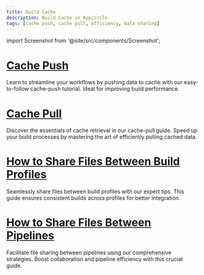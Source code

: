 ```yaml
---
title: Build Cache
description: Build Cache in Appcircle
tags: [cache push, cache pull, efficiency, data sharing]
---
```


import Screenshot from '@site/src/components/Screenshot';

# [Cache Push](/workflows/common-workflow-steps/build-cache/cache-push)

Learn to streamline your workflows by pushing data to cache with our easy-to-follow cache-push tutorial. Ideal for improving build performance.

# [Cache Pull](/workflows/common-workflow-steps/build-cache/cache-pull)

Discover the essentials of cache retrieval in our cache-pull guide. Speed up your build processes by mastering the art of efficiently pulling cached data.

# [How to Share Files Between Build Profiles](/workflows/common-workflow-steps/build-cache/how-to-share-file-between-build-profiles)

Seamlessly share files between build profiles with our expert tips. This guide ensures consistent builds across profiles for better integration.

# [How to Share Files Between Pipelines](/workflows/common-workflow-steps/build-cache/how-to-share-file-between-pipelines)

Facilitate file sharing between pipelines using our comprehensive strategies. Boost collaboration and pipeline efficiency with this crucial guide.
